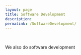```yaml
---
layout: page
title: Software Development
description: 
permalink: /SoftwareDevelopment/
---
```

<br>

<!-- <img src="{{ site.baseurl }}/index.jpg" title="Profile Picture" class="profile"> -->

We also do software development